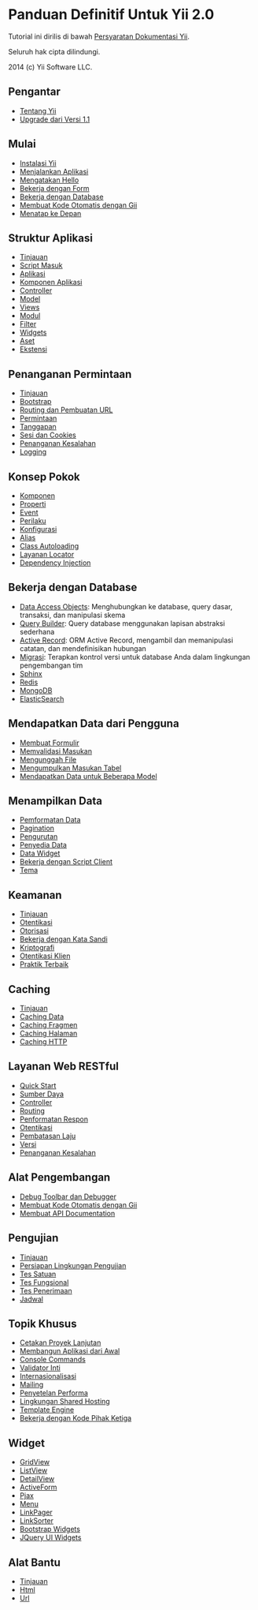 Panduan Definitif Untuk Yii 2.0
===============================

Tutorial ini dirilis di bawah [Persyaratan Dokumentasi Yii](http://www.yiiframework.com/doc/terms/).

Seluruh hak cipta dilindungi.

2014 (c) Yii Software LLC.


Pengantar
------------

* [Tentang Yii](intro-yii.md)
* [Upgrade dari Versi 1.1](intro-upgrade-from-v1.md)


Mulai
---------------

* [Instalasi Yii](start-installation.md)
* [Menjalankan Aplikasi](start-workflow.md)
* [Mengatakan Hello](start-hello.md)
* [Bekerja dengan Form](start-forms.md)
* [Bekerja dengan Database](start-databases.md)
* [Membuat Kode Otomatis dengan Gii](start-gii.md)
* [Menatap ke Depan](start-looking-ahead.md)


Struktur Aplikasi
---------------------

* [Tinjauan](structure-overview.md)
* [Script Masuk](structure-entry-scripts.md)
* [Aplikasi](structure-applications.md)
* [Komponen Aplikasi](structure-application-components.md)
* [Controller](structure-controllers.md)
* [Model](structure-models.md)
* [Views](structure-views.md)
* [Modul](structure-modules.md)
* [Filter](structure-filters.md)
* [Widgets](structure-widgets.md)
* [Aset](structure-assets.md)
* [Ekstensi](structure-extensions.md)


Penanganan Permintaan
-----------------

* [Tinjauan](runtime-overview.md)
* [Bootstrap](runtime-bootstrapping.md)
* [Routing dan Pembuatan URL](runtime-routing.md)
* [Permintaan](runtime-requests.md)
* [Tanggapan](runtime-responses.md)
* [Sesi dan Cookies](runtime-sessions-cookies.md)
* [Penanganan Kesalahan](runtime-handling-errors.md)
* [Logging](runtime-logging.md)


Konsep Pokok
------------

* [Komponen](concept-components.md)
* [Properti](concept-properties.md)
* [Event](concept-events.md)
* [Perilaku](concept-behaviors.md)
* [Konfigurasi](concept-configurations.md)
* [Alias](concept-aliases.md)
* [Class Autoloading](concept-autoloading.md)
* [Layanan Locator](concept-service-locator.md)
* [Dependency Injection](concept-di-container.md)


Bekerja dengan Database
----------------------

* [Data Access Objects](db-dao.md): Menghubungkan ke database, query dasar, transaksi, dan manipulasi skema
* [Query Builder](db-query-builder.md): Query database menggunakan lapisan abstraksi sederhana
* [Active Record](db-active-record.md): ORM Active Record, mengambil dan memanipulasi catatan, dan mendefinisikan hubungan
* [Migrasi](db-migrations.md): Terapkan kontrol versi untuk database Anda dalam lingkungan pengembangan tim
* [Sphinx](https://github.com/yiisoft/yii2-sphinx/blob/master/docs/guide/README.md)
* [Redis](https://github.com/yiisoft/yii2-redis/blob/master/docs/guide/README.md)
* [MongoDB](https://github.com/yiisoft/yii2-mongodb/blob/master/docs/guide/README.md)
* [ElasticSearch](https://github.com/yiisoft/yii2-elasticsearch/blob/master/docs/guide/README.md)


Mendapatkan Data dari Pengguna
-----------------------

* [Membuat Formulir](input-forms.md)
* [Memvalidasi Masukan](input-validation.md)
* [Mengunggah File](input-file-upload.md)
* [Mengumpulkan Masukan Tabel](input-tabular-input.md)
* [Mendapatkan Data untuk Beberapa Model](input-multiple-models.md)


Menampilkan Data
---------------

* [Pemformatan Data](output-formatting.md)
* [Pagination](output-pagination.md)
* [Pengurutan](output-sorting.md)
* [Penyedia Data](output-data-providers.md)
* [Data Widget](output-data-widgets.md)
* [Bekerja dengan Script Client](output-client-scripts.md)
* [Tema](output-theming.md)


Keamanan
--------

* [Tinjauan](security-overview.md)
* [Otentikasi](security-authentication.md)
* [Otorisasi](security-authorization.md)
* [Bekerja dengan Kata Sandi](security-passwords.md)
* [Kriptografi](security-cryptography.md)
* [Otentikasi Klien](https://github.com/yiisoft/yii2-authclient/blob/master/docs/guide/README.md)
* [Praktik Terbaik](security-best-practices.md)


Caching
-------

* [Tinjauan](caching-overview.md)
* [Caching Data](caching-data.md)
* [Caching Fragmen](caching-fragment.md)
* [Caching Halaman](caching-page.md)
* [Caching HTTP](caching-http.md)


Layanan Web RESTful
--------------------

* [Quick Start](rest-quick-start.md)
* [Sumber Daya](rest-resources.md)
* [Controller](rest-controllers.md)
* [Routing](rest-routing.md)
* [Penformatan Respon](rest-response-formatting.md)
* [Otentikasi](rest-authentication.md)
* [Pembatasan Laju](rest-rate-limiting.md)
* [Versi](rest-versioning.md)
* [Penanganan Kesalahan](rest-error-handling.md)


Alat Pengembangan
-----------------

* [Debug Toolbar dan Debugger](https://github.com/yiisoft/yii2-debug/blob/master/docs/guide/README.md)
* [Membuat Kode Otomatis dengan Gii](https://github.com/yiisoft/yii2-gii/blob/master/docs/guide/README.md)
* [Membuat API Documentation](https://github.com/yiisoft/yii2-apidoc)


Pengujian
-------

* [Tinjauan](test-overview.md)
* [Persiapan Lingkungan Pengujian](test-environment-setup.md)
* [Tes Satuan](test-unit.md)
* [Tes Fungsional](test-functional.md)
* [Tes Penerimaan](test-acceptance.md)
* [Jadwal](test-fixtures.md)


Topik Khusus
--------------

* [Cetakan Proyek Lanjutan](https://github.com/yiisoft/yii2-app-advanced/blob/master/docs/guide/README.md)
* [Membangun Aplikasi dari Awal](tutorial-start-from-scratch.md)
* [Console Commands](tutorial-console.md)
* [Validator Inti](tutorial-core-validators.md)
* [Internasionalisasi](tutorial-i18n.md)
* [Mailing](tutorial-mailing.md)
* [Penyetelan Performa](tutorial-performance-tuning.md)
* [Lingkungan Shared Hosting](tutorial-shared-hosting.md)
* [Template Engine](tutorial-template-engines.md)
* [Bekerja dengan Kode Pihak Ketiga](tutorial-yii-integration.md)


Widget
-------

* [GridView](http://www.yiiframework.com/doc-2.0/yii-grid-gridview.html)
* [ListView](http://www.yiiframework.com/doc-2.0/yii-widgets-listview.html)
* [DetailView](http://www.yiiframework.com/doc-2.0/yii-widgets-detailview.html)
* [ActiveForm](http://www.yiiframework.com/doc-2.0/guide-input-forms.html#activerecord-based-forms-activeform)
* [Pjax](http://www.yiiframework.com/doc-2.0/yii-widgets-pjax.html)
* [Menu](http://www.yiiframework.com/doc-2.0/yii-widgets-menu.html)
* [LinkPager](http://www.yiiframework.com/doc-2.0/yii-widgets-linkpager.html)
* [LinkSorter](http://www.yiiframework.com/doc-2.0/yii-widgets-linksorter.html)
* [Bootstrap Widgets](https://github.com/yiisoft/yii2-bootstrap/blob/master/docs/guide/README.md)
* [JQuery UI Widgets](https://github.com/yiisoft/yii2-jui/blob/master/docs/guide/README.md)


Alat Bantu
---------

* [Tinjauan](helper-overview.md)
* [Html](helper-html.md)
* [Url](helper-url.md)
